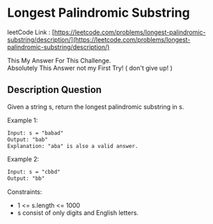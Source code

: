 # Longest Palindromic Substring

leetCode Link : [https://leetcode.com/problems/longest-palindromic-substring/description/](https://leetcode.com/problems/longest-palindromic-substring/description/)

This My Answer For This Challenge.  
Absolutely This Answer not my First Try! ( don't give up! )

## Description Question

Given a string s, return the longest palindromic substring in s.

Example 1:

```txt
Input: s = "babad"
Output: "bab"
Explanation: "aba" is also a valid answer.
```

Example 2:

```txt
Input: s = "cbbd"
Output: "bb"
```

Constraints:

- 1 <= s.length <= 1000
- s consist of only digits and English letters.

